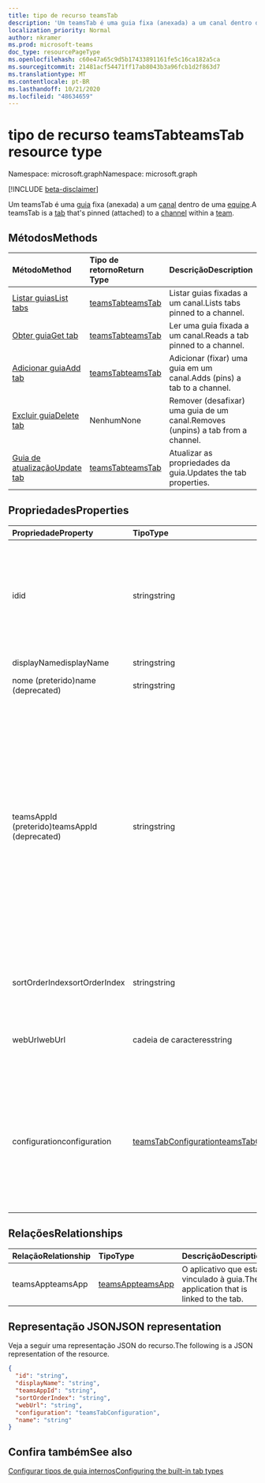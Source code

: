 ```yaml
---
title: tipo de recurso teamsTab
description: 'Um teamsTab é uma guia fixa (anexada) a um canal dentro de uma equipe. '
localization_priority: Normal
author: nkramer
ms.prod: microsoft-teams
doc_type: resourcePageType
ms.openlocfilehash: c60e47a65c9d5b17433891161fe5c16ca182a5ca
ms.sourcegitcommit: 21481acf54471ff17ab8043b3a96fcb1d2f863d7
ms.translationtype: MT
ms.contentlocale: pt-BR
ms.lasthandoff: 10/21/2020
ms.locfileid: "48634659"
---
```

# <a name="teamstab-resource-type"></a><span data-ttu-id="68dbe-103">tipo de recurso teamsTab</span><span class="sxs-lookup"><span data-stu-id="68dbe-103">teamsTab resource type</span></span>

<span data-ttu-id="68dbe-104">Namespace: microsoft.graph</span><span class="sxs-lookup"><span data-stu-id="68dbe-104">Namespace: microsoft.graph</span></span>

[!INCLUDE [beta-disclaimer](../../includes/beta-disclaimer.md)]

<span data-ttu-id="68dbe-105">Um teamsTab é uma [guia](../resources/teamstab.md) fixa (anexada) a um [canal](channel.md) dentro de uma [equipe](team.md).</span><span class="sxs-lookup"><span data-stu-id="68dbe-105">A teamsTab is a [tab](../resources/teamstab.md) that's pinned (attached) to a [channel](channel.md) within a [team](team.md).</span></span> 

## <a name="methods"></a><span data-ttu-id="68dbe-106">Métodos</span><span class="sxs-lookup"><span data-stu-id="68dbe-106">Methods</span></span>

| <span data-ttu-id="68dbe-107">Método</span><span class="sxs-lookup"><span data-stu-id="68dbe-107">Method</span></span>       | <span data-ttu-id="68dbe-108">Tipo de retorno</span><span class="sxs-lookup"><span data-stu-id="68dbe-108">Return Type</span></span>  |<span data-ttu-id="68dbe-109">Descrição</span><span class="sxs-lookup"><span data-stu-id="68dbe-109">Description</span></span>|
|:---------------|:--------|:----------|
|[<span data-ttu-id="68dbe-110">Listar guias</span><span class="sxs-lookup"><span data-stu-id="68dbe-110">List tabs</span></span>](../api/teamstab-list.md) | [<span data-ttu-id="68dbe-111">teamsTab</span><span class="sxs-lookup"><span data-stu-id="68dbe-111">teamsTab</span></span>](teamstab.md) | <span data-ttu-id="68dbe-112">Listar guias fixadas a um canal.</span><span class="sxs-lookup"><span data-stu-id="68dbe-112">Lists tabs pinned to a channel.</span></span>|
|[<span data-ttu-id="68dbe-113">Obter guia</span><span class="sxs-lookup"><span data-stu-id="68dbe-113">Get tab</span></span>](../api/teamstab-get.md) | [<span data-ttu-id="68dbe-114">teamsTab</span><span class="sxs-lookup"><span data-stu-id="68dbe-114">teamsTab</span></span>](teamstab.md) | <span data-ttu-id="68dbe-115">Ler uma guia fixada a um canal.</span><span class="sxs-lookup"><span data-stu-id="68dbe-115">Reads a tab pinned to a channel.</span></span>|
|[<span data-ttu-id="68dbe-116">Adicionar guia</span><span class="sxs-lookup"><span data-stu-id="68dbe-116">Add tab</span></span>](../api/teamstab-add.md) | [<span data-ttu-id="68dbe-117">teamsTab</span><span class="sxs-lookup"><span data-stu-id="68dbe-117">teamsTab</span></span>](teamstab.md) | <span data-ttu-id="68dbe-118">Adicionar (fixar) uma guia em um canal.</span><span class="sxs-lookup"><span data-stu-id="68dbe-118">Adds (pins) a tab to a channel.</span></span>|
|[<span data-ttu-id="68dbe-119">Excluir guia</span><span class="sxs-lookup"><span data-stu-id="68dbe-119">Delete tab</span></span>](../api/teamstab-delete.md) | <span data-ttu-id="68dbe-120">Nenhum</span><span class="sxs-lookup"><span data-stu-id="68dbe-120">None</span></span> | <span data-ttu-id="68dbe-121">Remover (desafixar) uma guia de um canal.</span><span class="sxs-lookup"><span data-stu-id="68dbe-121">Removes (unpins) a tab from a channel.</span></span>|
|[<span data-ttu-id="68dbe-122">Guia de atualização</span><span class="sxs-lookup"><span data-stu-id="68dbe-122">Update tab</span></span>](../api/teamstab-update.md) | [<span data-ttu-id="68dbe-123">teamsTab</span><span class="sxs-lookup"><span data-stu-id="68dbe-123">teamsTab</span></span>](teamstab.md) | <span data-ttu-id="68dbe-124">Atualizar as propriedades da guia.</span><span class="sxs-lookup"><span data-stu-id="68dbe-124">Updates the tab properties.</span></span>|


## <a name="properties"></a><span data-ttu-id="68dbe-125">Propriedades</span><span class="sxs-lookup"><span data-stu-id="68dbe-125">Properties</span></span>

|<span data-ttu-id="68dbe-126">Propriedade</span><span class="sxs-lookup"><span data-stu-id="68dbe-126">Property</span></span>|<span data-ttu-id="68dbe-127">Tipo</span><span class="sxs-lookup"><span data-stu-id="68dbe-127">Type</span></span>|<span data-ttu-id="68dbe-128">Descrição</span><span class="sxs-lookup"><span data-stu-id="68dbe-128">Description</span></span>|
|:---------------|:--------|:----------|
|  <span data-ttu-id="68dbe-129">id</span><span class="sxs-lookup"><span data-stu-id="68dbe-129">id</span></span>              |   <span data-ttu-id="68dbe-130">string</span><span class="sxs-lookup"><span data-stu-id="68dbe-130">string</span></span>                  |  <span data-ttu-id="68dbe-131">Identificador que identifica exclusivamente uma instância específica de uma guia de canal. somente leitura.</span><span class="sxs-lookup"><span data-stu-id="68dbe-131">Identifier that uniquely identifies a specific instance of a channel tab. Read only.</span></span>     |
|  <span data-ttu-id="68dbe-132">displayName</span><span class="sxs-lookup"><span data-stu-id="68dbe-132">displayName</span></span>            |   <span data-ttu-id="68dbe-133">string</span><span class="sxs-lookup"><span data-stu-id="68dbe-133">string</span></span>                  |  <span data-ttu-id="68dbe-134">Nome da guia.</span><span class="sxs-lookup"><span data-stu-id="68dbe-134">Name of the tab.</span></span>     |
|  <span data-ttu-id="68dbe-135">nome (preterido)</span><span class="sxs-lookup"><span data-stu-id="68dbe-135">name (deprecated)</span></span>      |   <span data-ttu-id="68dbe-136">string</span><span class="sxs-lookup"><span data-stu-id="68dbe-136">string</span></span>                  |  <span data-ttu-id="68dbe-137">Nome da guia.</span><span class="sxs-lookup"><span data-stu-id="68dbe-137">Name of the tab.</span></span>     |
|  <span data-ttu-id="68dbe-138">teamsAppId (preterido)</span><span class="sxs-lookup"><span data-stu-id="68dbe-138">teamsAppId (deprecated)</span></span>|   <span data-ttu-id="68dbe-139">string</span><span class="sxs-lookup"><span data-stu-id="68dbe-139">string</span></span>             |  <span data-ttu-id="68dbe-140">Identificador de definição de aplicativo da guia. Este valor não pode ser alterado após a criação de tabulação.</span><span class="sxs-lookup"><span data-stu-id="68dbe-140">App definition identifier of the tab. This value cannot be changed after tab creation.</span></span> <span data-ttu-id="68dbe-141">Como essa propriedade foi preterida, recomendamos expandir **teamsApp** para recuperar o aplicativo vinculado à guia.</span><span class="sxs-lookup"><span data-stu-id="68dbe-141">Because this property is deprecated, we recommend expanding **teamsApp** to retrieve the application that is linked to the tab.</span></span> |
|  <span data-ttu-id="68dbe-142">sortOrderIndex</span><span class="sxs-lookup"><span data-stu-id="68dbe-142">sortOrderIndex</span></span>  |   <span data-ttu-id="68dbe-143">string</span><span class="sxs-lookup"><span data-stu-id="68dbe-143">string</span></span>                  |  <span data-ttu-id="68dbe-144">Índice da ordem usada para classificar as guias.</span><span class="sxs-lookup"><span data-stu-id="68dbe-144">Index of the order used for sorting tabs.</span></span>     |
|  <span data-ttu-id="68dbe-145">webUrl</span><span class="sxs-lookup"><span data-stu-id="68dbe-145">webUrl</span></span>          |   <span data-ttu-id="68dbe-146">cadeia de caracteres</span><span class="sxs-lookup"><span data-stu-id="68dbe-146">string</span></span>                  |  <span data-ttu-id="68dbe-147">URL de link profundo da instância de guia.</span><span class="sxs-lookup"><span data-stu-id="68dbe-147">Deep link URL of the tab instance.</span></span> <span data-ttu-id="68dbe-148">Somente leitura.</span><span class="sxs-lookup"><span data-stu-id="68dbe-148">Read only.</span></span>     |
|  <span data-ttu-id="68dbe-149">configuration</span><span class="sxs-lookup"><span data-stu-id="68dbe-149">configuration</span></span>        |   [<span data-ttu-id="68dbe-150">teamsTabConfiguration</span><span class="sxs-lookup"><span data-stu-id="68dbe-150">teamsTabConfiguration</span></span>](teamstabconfiguration.md) |  <span data-ttu-id="68dbe-151">Contêiner para configurações personalizadas aplicadas a uma guia. A guia é considerada configurada somente quando essa propriedade é definida.</span><span class="sxs-lookup"><span data-stu-id="68dbe-151">Container for custom settings applied to a tab. The tab is considered configured only once this property is set.</span></span>     |

## <a name="relationships"></a><span data-ttu-id="68dbe-152">Relações</span><span class="sxs-lookup"><span data-stu-id="68dbe-152">Relationships</span></span>

| <span data-ttu-id="68dbe-153">Relação</span><span class="sxs-lookup"><span data-stu-id="68dbe-153">Relationship</span></span> | <span data-ttu-id="68dbe-154">Tipo</span><span class="sxs-lookup"><span data-stu-id="68dbe-154">Type</span></span>   | <span data-ttu-id="68dbe-155">Descrição</span><span class="sxs-lookup"><span data-stu-id="68dbe-155">Description</span></span> |
|:---------------|:--------|:----------|
|<span data-ttu-id="68dbe-156">teamsApp</span><span class="sxs-lookup"><span data-stu-id="68dbe-156">teamsApp</span></span>|[<span data-ttu-id="68dbe-157">teamsApp</span><span class="sxs-lookup"><span data-stu-id="68dbe-157">teamsApp</span></span>](teamsapp.md) | <span data-ttu-id="68dbe-158">O aplicativo que está vinculado à guia.</span><span class="sxs-lookup"><span data-stu-id="68dbe-158">The application that is linked to the tab.</span></span> |

## <a name="json-representation"></a><span data-ttu-id="68dbe-159">Representação JSON</span><span class="sxs-lookup"><span data-stu-id="68dbe-159">JSON representation</span></span>

<span data-ttu-id="68dbe-160">Veja a seguir uma representação JSON do recurso.</span><span class="sxs-lookup"><span data-stu-id="68dbe-160">The following is a JSON representation of the resource.</span></span>


<!-- {
  "blockType": "resource",
  "baseType": "microsoft.graph.entity",
  "@odata.type": "microsoft.graph.teamsTab"
}-->

```json
{
  "id": "string",
  "displayName": "string",
  "teamsAppId": "string",
  "sortOrderIndex": "string",
  "webUrl": "string",
  "configuration": "teamsTabConfiguration",
  "name": "string"
}
```

<!-- uuid: 8fcb5dbc-d5aa-4681-8e31-b001d5168d79
2015-10-25 14:57:30 UTC -->
<!--
{
  "type": "#page.annotation",
  "description": "teamsTab resource",
  "keywords": "",
  "section": "documentation",
  "tocPath": "",
  "suppressions": []
}
-->

## <a name="see-also"></a><span data-ttu-id="68dbe-161">Confira também</span><span class="sxs-lookup"><span data-stu-id="68dbe-161">See also</span></span>

[<span data-ttu-id="68dbe-162">Configurar tipos de guia internos</span><span class="sxs-lookup"><span data-stu-id="68dbe-162">Configuring the built-in tab types</span></span>](/graph/teams-configuring-builtin-tabs)


